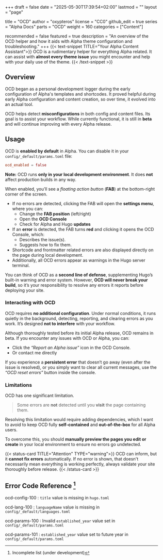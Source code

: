 +++
draft = false
date = "2025-05-30T17:39:54+02:00"
lastmod = ""
layout = "page"

title = "OCD"
author = "oxypteros"
license = "CC0"
github_edit = true
series = "Alpha Docs"
  parts = "OCD"
  weight = 160
categories = ["Content"]

recommended = false
featured = true
description = "An overview of the OCD helper and how it aids with Alpha theme configuration and troubleshooting."
+++
{{< text-snippet TITLE="Your Alpha Content Assistant">}}
OCD is a rudimentary helper for everything Alpha related. It can assist with **almost every theme issue** you might encounter and help with your daily use of the theme.
{{< /text-snippet >}}

## Overview
OCD began as a personal development logger during the early configuration of Alpha's templates and shortcodes. It proved helpful during early Alpha configuration and content creation, so over time, it evolved into an actual tool.

OCD helps detect **misconfigurations** in both config and content files. Its goal is to assist your workflow. While currently functional, it is still in **beta** and will continue improving with every Alpha release.

## Usage

OCD is **enabled by default** in Alpha. You can disable it in your `config/_default/params.toml` file:

```toml
ocd_enabled = false
```
**Note:** OCD runs **only in your local development environment**. It does **not** affect production builds in any way.

When enabled, you'll see a *floating action button* (**FAB**) at the bottom-right corner of the screen.
- If no errors are detected, clicking the FAB will open the **settings menu**, where you can:
  - Change the **FAB position** (left/right)
  - Open the **OCD Console**
  - Check for Alpha and Hugo **updates**
- If an **error** is detected, the FAB turns **red** and clicking it opens the OCD Console, which:
  - Describes the issue(s).
  - Suggests how to fix them.
- Shortcode and frontmatter related errors are also displayed directly on the page during local development.
- Additionally, all OCD errors appear as warnings in the Hugo server terminal.

You can think of OCD as a **second line of defense**, supplementing Hugo’s built-in warning and error system.
However, **OCD will never break your build**, so it’s your responsibility to resolve any errors it reports before deploying your site.

### Interacting with OCD
OCD requires **no additional configuration**. Under normal conditions, it runs quietly in the background, detecting, reporting, and clearing errors as you work. It’s designed **not to interfere** with your workflow.

Although thoroughly tested before its initial Alpha release, OCD remains in beta. If you encounter any issues with OCD or Alpha, you can:
- Click the *“Report an Alpha issue”* icon in the OCD Console. 
- Or contact me directly

If you experience a **persistent error** that doesn’t go away (even after the issue is resolved), or you simply want to clear all current messages, use the *“OCD reset errors”* button inside the console.

### Limitations
OCD has one significant limitation.

> Some errors are **not** detected until you **visit** the page containing them.

Resolving this limitation would require adding dependencies, which I want to avoid to keep OCD fully **self-contained** and **out-of-the-box** for all Alpha users.

To overcome this, you should **manually preview the pages you edit or create** in your local environment to ensure no errors go undetected.

{{< status-card TITLE="Attention" TYPE="warning">}}
OCD can inform, but it **cannot fix errors** automatically.
If no error is shown, that doesn't necessarily mean everything is working perfectly, always validate your site thoroughly before release.
{{< /status-card >}}

## Error Code Reference [^1]
ocd-config-100
: `title` value is missing in `hugo.toml`

ocd-lang-100
: `languageName` value is missing in `config/_default/languages.toml`

ocd-params-100
:  Invalid `established_year` value set in `config/_default/params.toml`

ocd-params-101
: `established_year` value set to future year in `config/_default/params.toml`

[^1]: Incomplete list (under development)